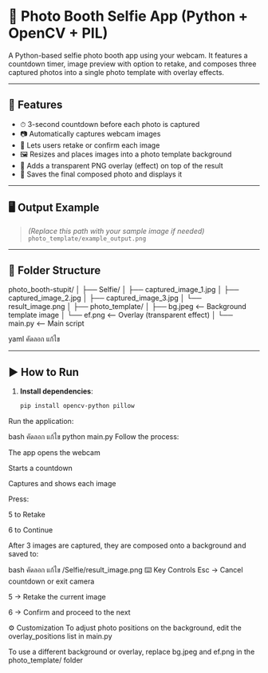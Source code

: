 # 📸 Photo Booth Selfie App (Python + OpenCV + PIL)

A Python-based selfie photo booth app using your webcam. It features a countdown timer, image preview with option to retake, and composes three captured photos into a single photo template with overlay effects.

---

## 🔧 Features

- ⏱ 3-second countdown before each photo is captured
- 📷 Automatically captures webcam images
- 🔁 Lets users retake or confirm each image
- 🖼 Resizes and places images into a photo template background
- 🌟 Adds a transparent PNG overlay (effect) on top of the result
- 💾 Saves the final composed photo and displays it

---

## 🖥 Output Example

> *(Replace this path with your sample image if needed)*  
> `photo_template/example_output.png`

---

## 📁 Folder Structure

photo_booth-stupit/
│
├── Selfie/
│ ├── captured_image_1.jpg
│ ├── captured_image_2.jpg
│ ├── captured_image_3.jpg
│ └── result_image.png
│
├── photo_template/
│ ├── bg.jpeg <-- Background template image
│ └── ef.png <-- Overlay (transparent effect)
│
└── main.py <-- Main script

yaml
คัดลอก
แก้ไข

---

## ▶️ How to Run

1. **Install dependencies**:
   ```bash
   pip install opencv-python pillow
Run the application:

bash
คัดลอก
แก้ไข
python main.py
Follow the process:

The app opens the webcam

Starts a countdown

Captures and shows each image

Press:

5 to Retake

6 to Continue

After 3 images are captured, they are composed onto a background and saved to:

bash
คัดลอก
แก้ไข
/Selfie/result_image.png
⌨️ Key Controls
Esc → Cancel countdown or exit camera

5 → Retake the current image

6 → Confirm and proceed to the next

⚙️ Customization
To adjust photo positions on the background, edit the overlay_positions list in main.py

To use a different background or overlay, replace bg.jpeg and ef.png in the photo_template/ folder